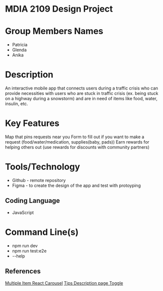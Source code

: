 # MDIA 2109 Design Project 

# Group Members Names

- Patricia
- Glenda
- Anika

# Description 

An interactive mobile app that connects users during a traffic crisis who can provide necessities with users who are stuck in traffic crisis (ex. being stuck on a highway during a snowstorm) and are in need of items like food, water, insulin, etc. 

# Key Features 

Map that pins requests near you
Form to fill out if you want to make a request (food/water/medication, supplies(baby, pads))
Earn rewards for helping others out (use rewards for discounts with community partners)


# Tools/Technology

- Github - remote repository
- Figma - to create the design of the app and test with protoyping 


## Coding Language 

- JavaScript


# Command Line(s)

- npm run dev
- npm run test:e2e
- --help 

## References
[Multiple Item React Carousel](https://dev.to/rakumairu/how-to-show-multiple-item-in-simple-react-carousel-32dd)
[Tips Description page Toggle](https://codesandbox.io/s/pg3xv?file=/components/accordion.js)

